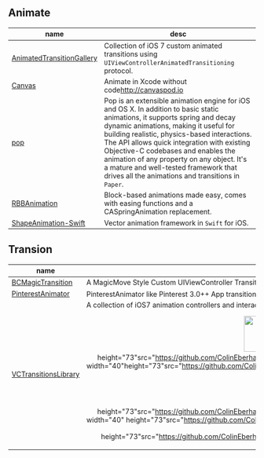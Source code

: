 ## Animate

 name | desc |
------|------|
[AnimatedTransitionGallery](https://github.com/shu223/AnimatedTransitionGallery) | Collection of iOS 7 custom animated transitions using `UIViewControllerAnimatedTransitioning` protocol.
[Canvas](https://github.com/CanvasPod/Canvas) | Animate in Xcode without code<http://canvaspod.io>
[pop](https://github.com/facebook/pop) | Pop is an extensible animation engine for iOS and OS X. In addition to basic static animations, it supports spring and decay dynamic animations, making it useful for building realistic, physics-based interactions. The API allows quick integration with existing Objective-C codebases and enables the animation of any property on any object. It's a mature and well-tested framework that drives all the animations and transitions in `Paper`.
[RBBAnimation](https://github.com/robb/RBBAnimation) | Block-based animations made easy, comes with easing functions and a CASpringAnimation replacement.
[ShapeAnimation-Swift](https://github.com/rhcad/ShapeAnimation-Swift) | Vector animation framework in `Swift` for iOS.

## Transion

 name | desc |
------|------|
[BCMagicTransition](https://github.com/boycechang/BCMagicTransition) | A MagicMove Style Custom UIViewController Transiton.
[PinterestAnimator](https://github.com/xhzengAIB/PinterestAnimator) | PinterestAnimator like Pinterest 3.0++ App transition animation.![](https://github.com/xhzengAIB/LearnEnglish/raw/master/Screenshots/PinterestAnimator.gif)
[VCTransitionsLibrary](https://github.com/ColinEberhardt/VCTransitionsLibrary) | A collection of iOS7 animation controllers and interaction controllers, providing flip, fold and all kinds of other transitions.<p align='center'><img width="40" height="73" src="https://github.com/ColinEberhardt/VCTransitionsLibrary/raw/master/Screenshots/thumbnails/Flip/1.png"/><img width="40" height="73" src="https://github.com/ColinEberhardt/VCTransitionsLibrary/raw/master/Screenshots/thumbnails/Fold/2.png"/><img width="40" height="73" src="https://github.com/ColinEberhardt/VCTransitionsLibrary/raw/master/Screenshots/thumbnails/Crossfade/2.png"/><img width="40" height="73" src="https://github.com/ColinEberhardt/VCTransitionsLibrary/raw/master/Screenshots/thumbnails/Explode/2.png"/><img width="40" height="73"src="https://github.com/ColinEberhardt/VCTransitionsLibrary/raw/master/Screenshots/thumbnails/Turn/1a.png"/><img width="40"height="73"src="https://github.com/ColinEberhardt/VCTransitionsLibrary/raw/master/Screenshots/thumbnails/Cards/2.png"/><img width="40" height="73" src="https://github.com/ColinEberhardt/VCTransitionsLibrary/raw/master/Screenshots/thumbnails/NatGeo/2.png"/><img width="40" height="73"src="https://github.com/ColinEberhardt/VCTransitionsLibrary/raw/master/Screenshots/thumbnails/Portal/3.png"/><img width="40" height="73"src="https://github.com/ColinEberhardt/VCTransitionsLibrary/raw/master/Screenshots/thumbnails/Cube/2.png"/><img width="40" height="73"src="https://github.com/ColinEberhardt/VCTransitionsLibrary/raw/master/Screenshots/thumbnails/Pan/pan_2.png"/></p>
